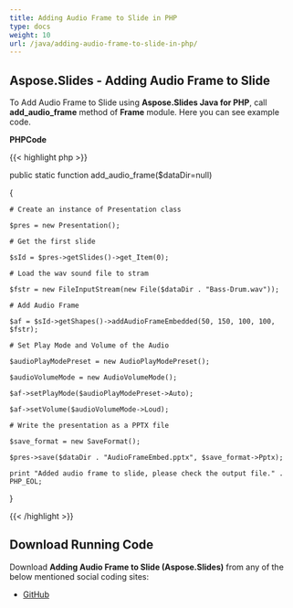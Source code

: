 ```yaml
---
title: Adding Audio Frame to Slide in PHP
type: docs
weight: 10
url: /java/adding-audio-frame-to-slide-in-php/
---
```


## **Aspose.Slides - Adding Audio Frame to Slide**
To Add Audio Frame to Slide using **Aspose.Slides Java for PHP**, call **add_audio_frame** method of **Frame** module. Here you can see example code.

**PHPCode**

{{< highlight php >}}

 public static function add_audio_frame($dataDir=null)

{

    # Create an instance of Presentation class

    $pres = new Presentation();

    # Get the first slide

    $sId = $pres->getSlides()->get_Item(0);

    # Load the wav sound file to stram

    $fstr = new FileInputStream(new File($dataDir . "Bass-Drum.wav"));

    # Add Audio Frame

    $af = $sId->getShapes()->addAudioFrameEmbedded(50, 150, 100, 100, $fstr);

    # Set Play Mode and Volume of the Audio

    $audioPlayModePreset = new AudioPlayModePreset();

    $audioVolumeMode = new AudioVolumeMode();

    $af->setPlayMode($audioPlayModePreset->Auto);

    $af->setVolume($audioVolumeMode->Loud);

    # Write the presentation as a PPTX file

    $save_format = new SaveFormat();

    $pres->save($dataDir . "AudioFrameEmbed.pptx", $save_format->Pptx);

    print "Added audio frame to slide, please check the output file." . PHP_EOL;

}

{{< /highlight >}}
## **Download Running Code**
Download **Adding Audio Frame to Slide (Aspose.Slides)** from any of the below mentioned social coding sites:

- [GitHub](https://github.com/aspose-slides/Aspose.Slides-for-Java/blob/master/Plugins/Aspose_Slides_Java_for_PHP/src/aspose/slides/WorkingWithShapes/Frame.php)
